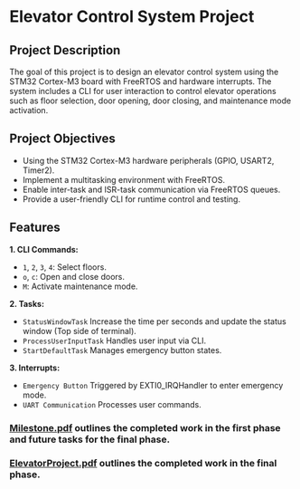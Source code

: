 # Elevator Control System Project

## Project Description

The goal of this project is to design an elevator control system using the STM32 Cortex-M3 board with FreeRTOS and hardware interrupts. The system includes a CLI for user interaction to control elevator operations such as floor selection, door opening, door closing, and maintenance mode activation.

## Project Objectives

- Using the STM32 Cortex-M3 hardware peripherals (GPIO, USART2, Timer2).
- Implement a multitasking environment with FreeRTOS.
- Enable inter-task and ISR-task communication via FreeRTOS queues.
- Provide a user-friendly CLI for runtime control and testing.

## Features

<b>1. CLI Commands:</b>

- `1`, `2`, `3`, `4`: Select floors.
- `o`, `c`: Open and close doors.
- `M`: Activate maintenance mode.

<b>2. Tasks:</b>

- `StatusWindowTask` Increase the time per seconds and update the status window (Top side of terminal).
- `ProcessUserInputTask` Handles user input via CLI.
- `StartDefaultTask` Manages emergency button states.

<b>3. Interrupts:</b>

- `Emergency Button` Triggered by EXTI0_IRQHandler to enter emergency mode.
- `UART Communication` Processes user commands.

### [Milestone.pdf](../Milestone.pdf) outlines the completed work in the first phase and future tasks for the final phase.

### [ElevatorProject.pdf](../ElevatorProject.pdf) outlines the completed work in the final phase.
